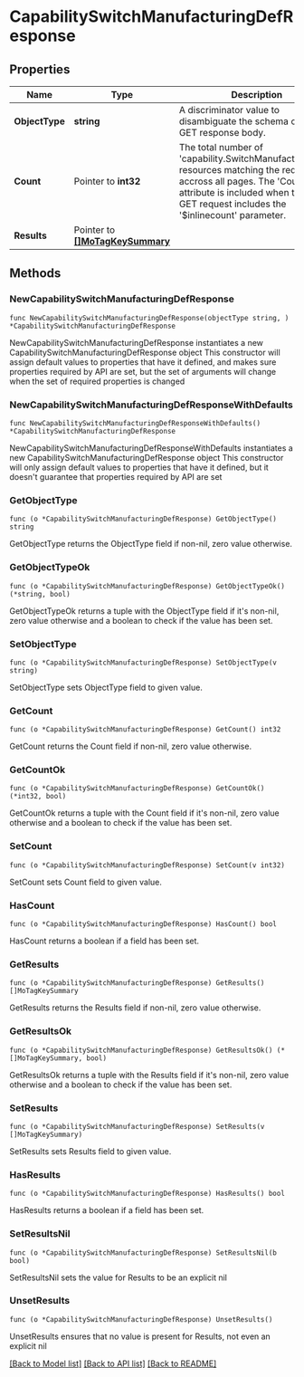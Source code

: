 # CapabilitySwitchManufacturingDefResponse

## Properties

Name | Type | Description | Notes
------------ | ------------- | ------------- | -------------
**ObjectType** | **string** | A discriminator value to disambiguate the schema of a HTTP GET response body. | 
**Count** | Pointer to **int32** | The total number of &#39;capability.SwitchManufacturingDef&#39; resources matching the request, accross all pages. The &#39;Count&#39; attribute is included when the HTTP GET request includes the &#39;$inlinecount&#39; parameter. | [optional] 
**Results** | Pointer to [**[]MoTagKeySummary**](MoTagKeySummary.md) |  | [optional] 

## Methods

### NewCapabilitySwitchManufacturingDefResponse

`func NewCapabilitySwitchManufacturingDefResponse(objectType string, ) *CapabilitySwitchManufacturingDefResponse`

NewCapabilitySwitchManufacturingDefResponse instantiates a new CapabilitySwitchManufacturingDefResponse object
This constructor will assign default values to properties that have it defined,
and makes sure properties required by API are set, but the set of arguments
will change when the set of required properties is changed

### NewCapabilitySwitchManufacturingDefResponseWithDefaults

`func NewCapabilitySwitchManufacturingDefResponseWithDefaults() *CapabilitySwitchManufacturingDefResponse`

NewCapabilitySwitchManufacturingDefResponseWithDefaults instantiates a new CapabilitySwitchManufacturingDefResponse object
This constructor will only assign default values to properties that have it defined,
but it doesn't guarantee that properties required by API are set

### GetObjectType

`func (o *CapabilitySwitchManufacturingDefResponse) GetObjectType() string`

GetObjectType returns the ObjectType field if non-nil, zero value otherwise.

### GetObjectTypeOk

`func (o *CapabilitySwitchManufacturingDefResponse) GetObjectTypeOk() (*string, bool)`

GetObjectTypeOk returns a tuple with the ObjectType field if it's non-nil, zero value otherwise
and a boolean to check if the value has been set.

### SetObjectType

`func (o *CapabilitySwitchManufacturingDefResponse) SetObjectType(v string)`

SetObjectType sets ObjectType field to given value.


### GetCount

`func (o *CapabilitySwitchManufacturingDefResponse) GetCount() int32`

GetCount returns the Count field if non-nil, zero value otherwise.

### GetCountOk

`func (o *CapabilitySwitchManufacturingDefResponse) GetCountOk() (*int32, bool)`

GetCountOk returns a tuple with the Count field if it's non-nil, zero value otherwise
and a boolean to check if the value has been set.

### SetCount

`func (o *CapabilitySwitchManufacturingDefResponse) SetCount(v int32)`

SetCount sets Count field to given value.

### HasCount

`func (o *CapabilitySwitchManufacturingDefResponse) HasCount() bool`

HasCount returns a boolean if a field has been set.

### GetResults

`func (o *CapabilitySwitchManufacturingDefResponse) GetResults() []MoTagKeySummary`

GetResults returns the Results field if non-nil, zero value otherwise.

### GetResultsOk

`func (o *CapabilitySwitchManufacturingDefResponse) GetResultsOk() (*[]MoTagKeySummary, bool)`

GetResultsOk returns a tuple with the Results field if it's non-nil, zero value otherwise
and a boolean to check if the value has been set.

### SetResults

`func (o *CapabilitySwitchManufacturingDefResponse) SetResults(v []MoTagKeySummary)`

SetResults sets Results field to given value.

### HasResults

`func (o *CapabilitySwitchManufacturingDefResponse) HasResults() bool`

HasResults returns a boolean if a field has been set.

### SetResultsNil

`func (o *CapabilitySwitchManufacturingDefResponse) SetResultsNil(b bool)`

 SetResultsNil sets the value for Results to be an explicit nil

### UnsetResults
`func (o *CapabilitySwitchManufacturingDefResponse) UnsetResults()`

UnsetResults ensures that no value is present for Results, not even an explicit nil

[[Back to Model list]](../README.md#documentation-for-models) [[Back to API list]](../README.md#documentation-for-api-endpoints) [[Back to README]](../README.md)



